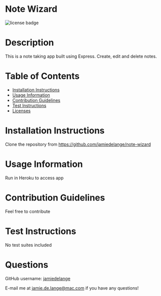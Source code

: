 # Note Wizard

  ![license badge](https://img.shields.io/badge/license-MIT-blue)

  # Description

  This is a note taking app built using Express. Create, edit and delete notes.

  # Table of Contents
  * [Installation Instructions](#installation-instructions)
  * [Usage Information](#usage-information)
  * [Contribution Guidelines](#contribution-guidelines)
  * [Test Instructions](#test-instructions)
  * [Licenses](#licenses)

  # Installation Instructions
  Clone the repository from https://github.com/jamiedelange/note-wizard

  # Usage Information
  Run in Heroku to access app

  # Contribution Guidelines
  Feel free to contribute

  # Test Instructions
  No test suites included

  # Questions
  GitHub username: [jamiedelange](https://github.com/jamiedelange)

  E-mail me at jamie.de.lange@mac.com if you have any questions!
